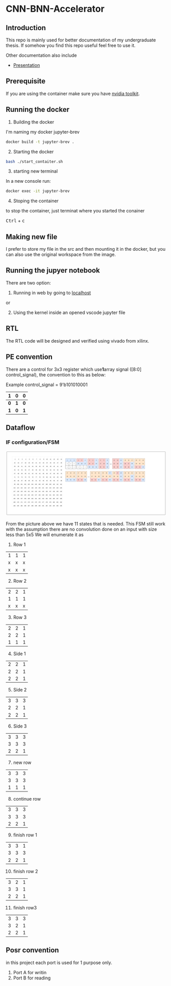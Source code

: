 # CNN-BNN-Accelerator

## Introduction

This repo is mainly used for better documentation of my undergraduate thesis. If somehow you find this repo useful feel free to use it.

Other documentation also include
- [Presentation](https://www.canva.com/design/DAG07q-2XNc/1dfxVu5fiunu7GKDAHdBGQ/edit?utm_content=DAG07q-2XNc&utm_campaign=designshare&utm_medium=link2&utm_source=sharebutton)

## Prerequisite

If you are using the container make sure you have [nvidia toolkit](https://docs.nvidia.com/datacenter/cloud-native/container-toolkit/latest/install-guide.html).

## Running the docker

1. Building the docker

I'm naming my docker jupyter-brev

```bash
docker build -t jupyter-brev .
```

2. Starting the docker

```bash
bash ./start_contaiter.sh
```

3. starting new terminal

In a new console run:

``` bash
docker exec -it jupyter-brev
```

4. Stoping the container

to stop the container, just terminat where you started the conainer

<kbd>Ctrl</kbd> + <kbd>c</kbd> 


## Making new file

I prefer to store my file in the src and then mounting it in the docker, but you can also use the original workspace from the image.

## Running the jupyer notebook

There are two option:
1. Running in web by going to [localhost](http://127.0.0.1:8888/lab?token=12345123)

or

2. Using the kernel inside an opened vscode jupyter file


## RTL

The RTL code will be designed and verified using vivado from xilinx.

## PE convention

There are a control for 3x3 register which use**1**array signal ([8:0] control_signal), the convention to this as below:

Example
control_signal = 9'b101010001

| 1     | 0     | 0     |
| ----- | ----- | ----- |
| **0** | **1** | **0** |
| **1** | **0** | **1** |

## Dataflow

### IF configuration/FSM

![alt text](image/dataflow_14x14.png)

From the picture above we have 11 states that is needed. This FSM still work with the assumption there are no convolution done on an input with size less than 5x5
 We will enumerate it as

 1. Row 1

|     |     |     |
| --- | --- | --- |
| 1   | 1   | 1   |
| x   | x   | x   |
| x   | x   | x   |

 2. Row 2

|     |     |     |
| --- | --- | --- |
| 2   | 2   | 1   |
| 1   | 1   | 1   |
| x   | x   | x   |
 3. Row 3

|     |     |     |
| --- | --- | --- |
| 2   | 2   | 1   |
| 2   | 2   | 1   |
| 1   | 1   | 1   |

4. Side 1

|     |     |     |
| --- | --- | --- |
| 2   | 2   | 1   |
| 2   | 2   | 1   |
| 2   | 2   | 1   |


5. Side 2

|     |     |     |
| --- | --- | --- |
| 3   | 3   | 3   |
| 2   | 2   | 1   |
| 2   | 2   | 1   |

6. Side 3

|     |     |     |
| --- | --- | --- |
| 3   | 3   | 3   |
| 3   | 3   | 3   |
| 2   | 2   | 1   |


7. new row

|     |     |     |
| --- | --- | --- |
| 3   | 3   | 3   |
| 3   | 3   | 3   |
| 1   | 1   | 1   |

8. continue row

|     |     |     |
| --- | --- | --- |
| 3   | 3   | 3   |
| 3   | 3   | 3   |
| 2   | 2   | 1   |

9. finish row 1

|     |     |     |
| --- | --- | --- |
| 3   | 3   | 1   |
| 3   | 3   | 3   |
| 2   | 2   | 1   |


10. finish row 2

|     |     |     |
| --- | --- | --- |
| 3   | 2   | 1   |
| 3   | 3   | 1   |
| 2   | 2   | 1   |


11. finish row3

|     |     |     |
| --- | --- | --- |
| 3   | 3   | 3   |
| 3   | 2   | 1   |
| 2   | 2   | 1   |

## Posr convention

in this project each port is used for 1 purpose only. 
1. Port A for writin
2. Port B for reading
